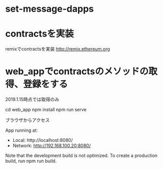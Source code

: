# set-message-dapps

# contractsを実装

remixでcontractsを実装
http://remix.ethereum.org

# web_appでcontractsのメソッドの取得、登録をする

2019.1.15時点では取得のみ

cd web_app
npm install
npm run serve

ブラウザからアクセス

  App running at:
  - Local:   http://localhost:8080/
  - Network: http://192.168.100.20:8080/

  Note that the development build is not optimized.
  To create a production build, run npm run build.


